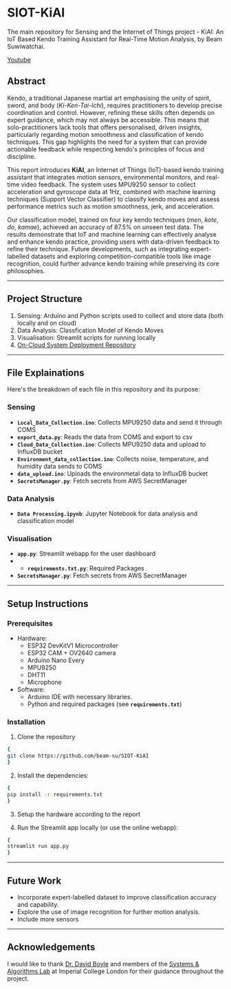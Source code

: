 # SIOT-KiAI
The main repository for Sensing and the Internet of Things project - KiAI: An IoT Based Kendo Training Assistant for Real-Time Motion Analysis, by Beam Suwiwatchai.

[Youtube](https://youtu.be/1dko0bqK9uo)

## Abstract
Kendo, a traditional Japanese martial art emphasising the unity of spirit, sword, and body (*Ki-Ken-Tai-Ichi*), requires practitioners to develop precise coordination and control. However, refining these skills often depends on expert guidance, which may not always be accessible. This means that solo-practitioners lack tools that offers personalised, driven insights, particularly regarding motion smoothness and classification of kendo techniques. This gap highlights the need for a system that can provide actionable feedback while respecting kendo's principles of focus and discipline. 

This report introduces **KiAI**, an Internet of Things (IoT)-based kendo training assistant that integrates motion sensors, environmental monitors, and real-time video feedback. The system uses MPU9250 sensor to collect acceleration and gyroscope data at 1Hz, combined with machine learning techniques (Support Vector Classifier) to classify kendo moves and assess performance metrics such as motion smoothness, jerk, and acceleration.

Our classification model, trained on four key kendo techniques (*men*, *kote*, *do*, *kamae*), achieved an accuracy of 87.5\% on unseen test data. The results demonstrate that IoT and machine learning can effectively analyse and enhance kendo practice, providing users with data-driven feedback to refine their technique. Future developments, such as integrating expert-labelled datasets and exploring competition-compatible tools like image recognition, could further advance kendo training while preserving its core philosophies.

---

## Project Structure
1. Sensing: Arduino and Python scripts used to collect and store data (both locally and on cloud)
2. Data Analysis: Classfication Model of Kendo Moves
3. Visualisation: Streamlit scripts for running locally
4. [On-Cloud System Deployment Repository](https://github.com/beam-su/KendoAI)

---

## File Explainations
Here's the breakdown of each file in this repository and its purpose:

### Sensing
- **`Local_Data_Collection.ino`**: Collects MPU9250 data and send it through COMS
- **`export_data.py`**: Reads the data from COMS and export to csv
- **`Cloud_Data_Collection.ino`**: Collects MPU9250 data and upload to InfluxDB bucket
- **`Environment_data_collection.ino`**: Collects noise, temperature, and humidity data sends to COMS
- **`data_upload.ino`**: Uploads the environmetal data to InfluxDB bucket
- **`SecretsManager.py`**: Fetch secrets from AWS SecretManager

### Data Analysis
- **`Data Processing.ipynb`**: Jupyter Notebook for data analysis and classification model

### Visualisation
- **`app.py`**: Streamlit webapp for the user dashboard
- - **`requirements.txt.py`**: Required Packages
- **`SecretsManager.py`**: Fetch secrets from AWS SecretManager

---

## Setup Instructions
### Prerequisites
- Hardware:
    - ESP32 DevKitV1 Microcontroller
    - ESP32 CAM + OV2640 camera
    - Arduino Nano Every
    - MPU9250
    - DHT11
    - Microphone
- Software:
    - Arduino IDE with necessary libraries.
    - Python and required packages (see **`requirements.txt`**)

### Installation
1. Clone the repository
```bash
{
git clone https://github.com/beam-su/SIOT-KiAI
}
```

2. Install the dependencies:
```bash
{
pip install -r requirements.txt
}
```

3. Setup the hardware according to the report

4. Run the Streamlit app locally (or use the online webapp):
```bash
{
streamlit run app.py
}
```

---

## Future Work
- Incorporate expert-labelled dataset to improve classification accuracy and capability.
- Explore the use of image recognition for further motion analysis.
- Include more sensors

---
## Acknowledgements
I would like to thank [Dr. David Boyle](https://profiles.imperial.ac.uk/david.boyle) and members of the [Systems & Algorithms Lab](https://www.imperial.ac.uk/systems-algorithms-design-lab/) at Imperial College London for their guidance throughout the project.